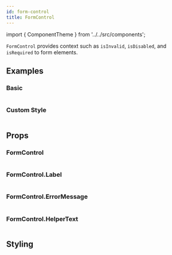 ```yaml
---
id: form-control
title: FormControl
---
```


import { ComponentTheme } from '../../src/components';

`FormControl` provides context such as `isInvalid`, `isDisabled`, and `isRequired` to form elements.

## Examples

### Basic

```ComponentSnackPlayer path=components,composites,FormControl,Usage.tsx

```

### Custom Style

```ComponentSnackPlayer path=components,composites,FormControl,CustomStyle.tsx

```

## Props

### FormControl

```ComponentPropTable path=composites,FormControl,FormControl.tsx

```

### FormControl.Label

```ComponentPropTable path=composites,FormControl,FormControlLabel.tsx

```

### FormControl.ErrorMessage

```ComponentPropTable path=composites,FormControl,FormControlErrorMessage.tsx

```

### FormControl.HelperText

```ComponentPropTable path=composites,FormControl,FormControlHelperText.tsx

```

## Styling

<ComponentTheme name="formControl" fileName="form-control" />
